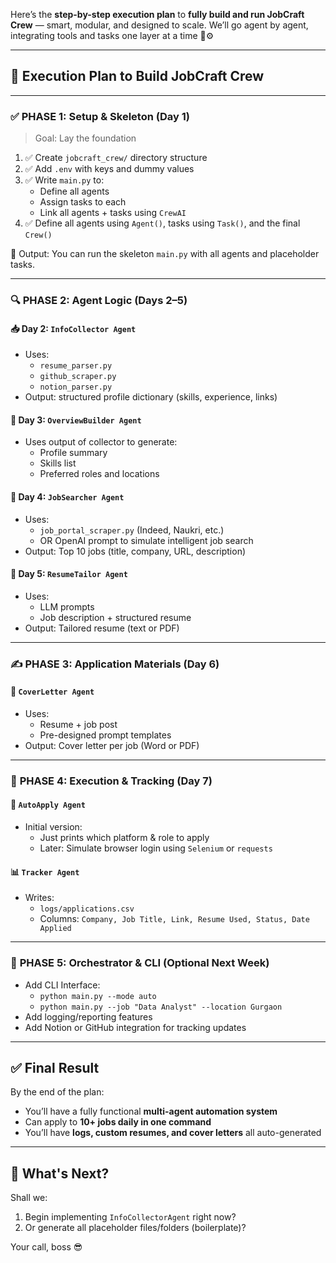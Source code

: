 Here’s the **step-by-step execution plan** to **fully build and run JobCraft Crew** — smart, modular, and designed to scale. We’ll go agent by agent, integrating tools and tasks one layer at a time 💼⚙️

---

## 🚀 **Execution Plan to Build JobCraft Crew**

---

### ✅ **PHASE 1: Setup & Skeleton (Day 1)**
> Goal: Lay the foundation

1. ✅ Create `jobcraft_crew/` directory structure  
2. ✅ Add `.env` with keys and dummy values  
3. ✅ Write `main.py` to:
   - Define all agents
   - Assign tasks to each
   - Link all agents + tasks using `CrewAI`
4. ✅ Define all agents using `Agent()`, tasks using `Task()`, and the final `Crew()`

🎯 Output: You can run the skeleton `main.py` with all agents and placeholder tasks.

---

### 🔍 **PHASE 2: Agent Logic (Days 2–5)**

#### 📥 Day 2: `InfoCollector Agent`
- Uses:
  - `resume_parser.py`
  - `github_scraper.py`
  - `notion_parser.py`
- Output: structured profile dictionary (skills, experience, links)

#### 🧾 Day 3: `OverviewBuilder Agent`
- Uses output of collector to generate:
  - Profile summary
  - Skills list
  - Preferred roles and locations

#### 🔎 Day 4: `JobSearcher Agent`
- Uses:
  - `job_portal_scraper.py` (Indeed, Naukri, etc.)
  - OR OpenAI prompt to simulate intelligent job search
- Output: Top 10 jobs (title, company, URL, description)

#### 🧩 Day 5: `ResumeTailor Agent`
- Uses:
  - LLM prompts
  - Job description + structured resume
- Output: Tailored resume (text or PDF)

---

### ✍️ **PHASE 3: Application Materials (Day 6)**

#### 💌 `CoverLetter Agent`
- Uses:
  - Resume + job post
  - Pre-designed prompt templates
- Output: Cover letter per job (Word or PDF)

---

### 🤖 **PHASE 4: Execution & Tracking (Day 7)**

#### 🚀 `AutoApply Agent`
- Initial version:
  - Just prints which platform & role to apply
  - Later: Simulate browser login using `Selenium` or `requests`

#### 📊 `Tracker Agent`
- Writes:
  - `logs/applications.csv`  
  - Columns: `Company, Job Title, Link, Resume Used, Status, Date Applied`

---

### 🎯 **PHASE 5: Orchestrator & CLI (Optional Next Week)**

- Add CLI Interface:
  - `python main.py --mode auto`  
  - `python main.py --job "Data Analyst" --location Gurgaon`
- Add logging/reporting features
- Add Notion or GitHub integration for tracking updates

---

## ✅ **Final Result**
By the end of the plan:
- You’ll have a fully functional **multi-agent automation system**
- Can apply to **10+ jobs daily in one command**
- You’ll have **logs, custom resumes, and cover letters** all auto-generated

---

## 🧩 What's Next?
Shall we:
1. Begin implementing `InfoCollectorAgent` right now?
2. Or generate all placeholder files/folders (boilerplate)?

Your call, boss 😎

